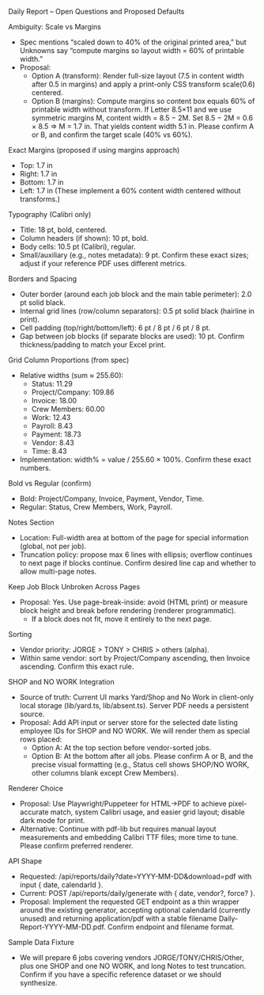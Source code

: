 Daily Report – Open Questions and Proposed Defaults

Ambiguity: Scale vs Margins
- Spec mentions “scaled down to 40% of the original printed area,” but Unknowns say “compute margins so layout width = 60% of printable width.”
- Proposal:
  - Option A (transform): Render full-size layout (7.5 in content width after 0.5 in margins) and apply a print-only CSS transform scale(0.6) centered.
  - Option B (margins): Compute margins so content box equals 60% of printable width without transform. If Letter 8.5×11 and we use symmetric margins M, content width = 8.5 − 2M. Set 8.5 − 2M = 0.6 × 8.5 ⇒ M = 1.7 in. That yields content width 5.1 in. Please confirm A or B, and confirm the target scale (40% vs 60%).

Exact Margins (proposed if using margins approach)
- Top: 1.7 in
- Right: 1.7 in
- Bottom: 1.7 in
- Left: 1.7 in
(These implement a 60% content width centered without transforms.)

Typography (Calibri only)
- Title: 18 pt, bold, centered.
- Column headers (if shown): 10 pt, bold.
- Body cells: 10.5 pt (Calibri), regular.
- Small/auxiliary (e.g., notes metadata): 9 pt.
Confirm these exact sizes; adjust if your reference PDF uses different metrics.

Borders and Spacing
- Outer border (around each job block and the main table perimeter): 2.0 pt solid black.
- Internal grid lines (row/column separators): 0.5 pt solid black (hairline in print).
- Cell padding (top/right/bottom/left): 6 pt / 8 pt / 6 pt / 8 pt.
- Gap between job blocks (if separate blocks are used): 10 pt.
Confirm thickness/padding to match your Excel print.

Grid Column Proportions (from spec)
- Relative widths (sum ≈ 255.60):
  - Status: 11.29
  - Project/Company: 109.86
  - Invoice: 18.00
  - Crew Members: 60.00
  - Work: 12.43
  - Payroll: 8.43
  - Payment: 18.73
  - Vendor: 8.43
  - Time: 8.43
- Implementation: width% = value / 255.60 × 100%. Confirm these exact numbers.

Bold vs Regular (confirm)
- Bold: Project/Company, Invoice, Payment, Vendor, Time.
- Regular: Status, Crew Members, Work, Payroll.

Notes Section
- Location: Full-width area at bottom of the page for special information (global, not per job).
- Truncation policy: propose max 6 lines with ellipsis; overflow continues to next page if blocks continue. Confirm desired line cap and whether to allow multi-page notes.

Keep Job Block Unbroken Across Pages
- Proposal: Yes. Use page-break-inside: avoid (HTML print) or measure block height and break before rendering (renderer programmatic).
  - If a block does not fit, move it entirely to the next page.

Sorting
- Vendor priority: JORGE > TONY > CHRIS > others (alpha).
- Within same vendor: sort by Project/Company ascending, then Invoice ascending.
Confirm this exact rule.

SHOP and NO WORK Integration
- Source of truth: Current UI marks Yard/Shop and No Work in client-only local storage (lib/yard.ts, lib/absent.ts). Server PDF needs a persistent source.
- Proposal: Add API input or server store for the selected date listing employee IDs for SHOP and NO WORK. We will render them as special rows placed:
  - Option A: At the top section before vendor-sorted jobs.
  - Option B: At the bottom after all jobs.
Please confirm A or B, and the precise visual formatting (e.g., Status cell shows SHOP/NO WORK, other columns blank except Crew Members).

Renderer Choice
- Proposal: Use Playwright/Puppeteer for HTML→PDF to achieve pixel-accurate match, system Calibri usage, and easier grid layout; disable dark mode for print.
- Alternative: Continue with pdf-lib but requires manual layout measurements and embedding Calibri TTF files; more time to tune.
Please confirm preferred renderer.

API Shape
- Requested: /api/reports/daily?date=YYYY-MM-DD&download=pdf with input { date, calendarId }.
- Current: POST /api/reports/daily/generate with { date, vendor?, force? }.
- Proposal: Implement the requested GET endpoint as a thin wrapper around the existing generator, accepting optional calendarId (currently unused) and returning application/pdf with a stable filename Daily-Report-YYYY-MM-DD.pdf.
Confirm endpoint and filename format.

Sample Data Fixture
- We will prepare 6 jobs covering vendors JORGE/TONY/CHRIS/Other, plus one SHOP and one NO WORK, and long Notes to test truncation. Confirm if you have a specific reference dataset or we should synthesize.

